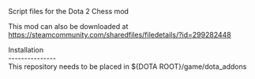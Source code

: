 Script files for the Dota 2 Chess mod

This mod can also be downloaded at https://steamcommunity.com/sharedfiles/filedetails/?id=299282448


Installation <br>
--------------- <br>
This repository needs to be placed in ${DOTA ROOT}/game/dota_addons



